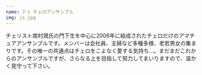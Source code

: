 ```yaml
---
name: J's チェロアンサンブル
img: js.jpg
---
```


チェリスト南村潤氏の門下生を中心に2006年に結成されたチェロだけのアマチュアアンサンブルです。メンバーは会社員、主婦など多種多様、老若男女の集まりです。その唯一の共通点はチェロをこよなく愛する気持ち…。まだまだこれからのアンサンブルですが、さらなる上を目指して努力してまいりますので、温かく見守って下さい。
